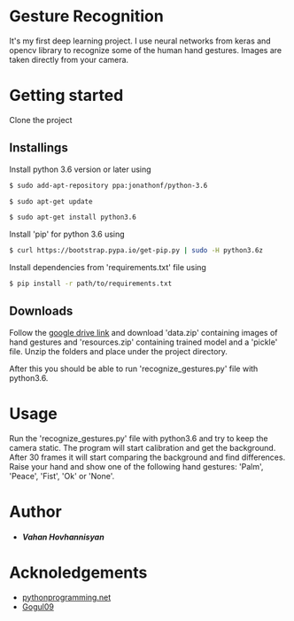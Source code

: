 # Gesture Recognition

It's my first deep learning project. I use neural networks from keras and opencv library to recognize some of the human hand gestures. Images are taken directly from your camera. 

# Getting started
Clone the project
## Installings
Install python 3.6 version or later using
```sh
$ sudo add-apt-repository ppa:jonathonf/python-3.6
```
```sh
$ sudo apt-get update
```
```sh
$ sudo apt-get install python3.6
```
 
Install 'pip' for python 3.6 using
```sh
$ curl https://bootstrap.pypa.io/get-pip.py | sudo -H python3.6z
```
Install dependencies from 'requirements.txt' file using 
```sh
$ pip install -r path/to/requirements.txt
```

## Downloads

Follow the [google drive link](https://drive.google.com/open?id=1E45EhMohzLEt_OvaGAxNxWZl-ZykwL7W) and download 'data.zip' containing images of hand gestures and 'resources.zip' containing trained model and a 'pickle' file. Unzip the folders and place under the project directory.

After this you should be able to run 'recognize_gestures.py' file with python3.6.

# Usage
Run the 'recognize_gestures.py' file with python3.6 and try to keep the camera static. The program will start calibration and get the background. After 30 frames it will start comparing the background and find differences. Raise your hand and show one of the following hand gestures: 'Palm', 'Peace', 'Fist', 'Ok' or 'None'.

# Author
- ##### Vahan Hovhannisyan
# Acknoledgements
- [pythonprogramming.net](https://pythonprogramming.net/introduction-deep-learning-python-tensorflow-keras/)
- [Gogul09](https://github.com/Gogul09/gesture-recognition)